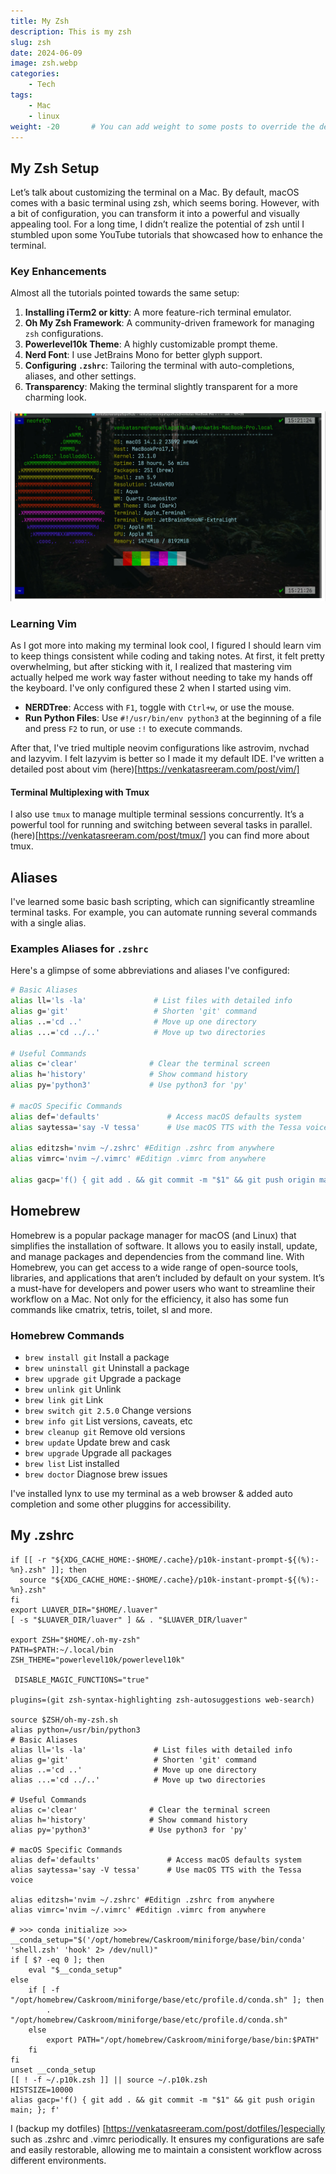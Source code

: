 ```yaml
---
title: My Zsh
description: This is my zsh
slug: zsh
date: 2024-06-09 
image: zsh.webp
categories:
    - Tech
tags:
    - Mac
    - linux
weight: -20       # You can add weight to some posts to override the default sorting (date descending)
---
```

## My Zsh Setup

Let’s talk about customizing the terminal on a Mac. By default, macOS comes with a basic terminal using zsh, which seems boring. However, with a bit of configuration, you can transform it into a powerful and visually appealing tool. For a long time, I didn’t realize the potential of zsh until I stumbled upon some YouTube tutorials that showcased how to enhance the terminal. 

### Key Enhancements

Almost all the tutorials pointed towards the same setup:

1. **Installing iTerm2 or kitty**: A more feature-rich terminal emulator.
2. **Oh My Zsh Framework**: A community-driven framework for managing `zsh` configurations.
3. **Powerlevel10k Theme**: A highly customizable prompt theme.
4. **Nerd Font**: I use JetBrains Mono for better glyph support.
5. **Configuring `.zshrc`**: Tailoring the terminal with auto-completions, aliases, and other settings.
6. **Transparency**: Making the terminal slightly transparent for a more charming look.

![Neofetch](zsh.webp "My Zsh")

### Learning Vim

As I got more into making my terminal look cool, I figured I should learn vim to keep things consistent while coding and taking notes. At first, it felt pretty overwhelming, but after sticking with it, I realized that mastering vim actually helped me work way faster without needing to take my hands off the keyboard.
I've only configured these 2 when I started using vim.

- **NERDTree**: Access with `F1`, toggle with `Ctrl+w`, or use the mouse.
- **Run Python Files**: Use `#!/usr/bin/env python3` at the beginning of a file and press `F2` to run, or use `:!` to execute commands.

After that, I've tried multiple neovim configurations like astrovim, nvchad and lazyvim. I felt lazyvim is better so I made it my default IDE. I've written a detailed post about vim (here)[https://venkatasreeram.com/post/vim/]

#### Terminal Multiplexing with Tmux

I also use `tmux` to manage multiple terminal sessions concurrently. It’s a powerful tool for running and switching between several tasks in parallel. (here)[https://venkatasreeram.com/post/tmux/] you can find more about tmux.

## Aliases

I've learned some basic bash scripting, which can significantly streamline terminal tasks. For example, you can automate running several commands with a single alias.

### Examples Aliases for `.zshrc`

Here's a glimpse of some abbreviations and aliases I've configured:

```sh
# Basic Aliases
alias ll='ls -la'               # List files with detailed info
alias g='git'                   # Shorten 'git' command
alias ..='cd ..'                # Move up one directory
alias ...='cd ../..'            # Move up two directories

# Useful Commands
alias c='clear'                # Clear the terminal screen
alias h='history'              # Show command history
alias py='python3'             # Use python3 for 'py'

# macOS Specific Commands
alias def='defaults'               # Access macOS defaults system
alias saytessa='say -V tessa'      # Use macOS TTS with the Tessa voice

alias editzsh='nvim ~/.zshrc' #Editign .zshrc from anywhere
alias vimrc='nvim ~/.vimrc' #Editign .vimrc from anywhere

alias gacp='f() { git add . && git commit -m "$1" && git push origin main; }; f'


```

## Homebrew

Homebrew is a popular package manager for macOS (and Linux) that simplifies the installation of software. It allows you to easily install, update, and manage packages and dependencies from the command line. With Homebrew, you can get access to a wide range of open-source tools, libraries, and applications that aren’t included by default on your system. It’s a must-have for developers and power users who want to streamline their workflow on a Mac. Not only for the efficiency, it also has some fun commands like cmatrix, tetris, toilet, sl and more.
### Homebrew Commands

* `brew install git`	Install a package
* `brew uninstall git` Uninstall a package
* `brew upgrade git`	Upgrade a package
* `brew unlink git`	Unlink
* `brew link git`	Link
* `brew switch git 2.5.0`	Change versions
* `brew info git`	List versions, caveats, etc
* `brew cleanup git`	Remove old versions
* `brew update`	Update brew and cask
* `brew upgrade`	Upgrade all packages
* `brew list` List installed
* `brew doctor` Diagnose brew issues


I've installed lynx to use my terminal as a web browser & added auto completion and some other pluggins for accessibility.
## My .zshrc

```shell
if [[ -r "${XDG_CACHE_HOME:-$HOME/.cache}/p10k-instant-prompt-${(%):-%n}.zsh" ]]; then
  source "${XDG_CACHE_HOME:-$HOME/.cache}/p10k-instant-prompt-${(%):-%n}.zsh"
fi
export LUAVER_DIR="$HOME/.luaver"
[ -s "$LUAVER_DIR/luaver" ] && . "$LUAVER_DIR/luaver"

export ZSH="$HOME/.oh-my-zsh"
PATH=$PATH:~/.local/bin
ZSH_THEME="powerlevel10k/powerlevel10k"

 DISABLE_MAGIC_FUNCTIONS="true"

plugins=(git zsh-syntax-highlighting zsh-autosuggestions web-search)

source $ZSH/oh-my-zsh.sh
alias python=/usr/bin/python3
# Basic Aliases
alias ll='ls -la'               # List files with detailed info
alias g='git'                   # Shorten 'git' command
alias ..='cd ..'                # Move up one directory
alias ...='cd ../..'            # Move up two directories

# Useful Commands
alias c='clear'                # Clear the terminal screen
alias h='history'              # Show command history
alias py='python3'             # Use python3 for 'py'

# macOS Specific Commands
alias def='defaults'               # Access macOS defaults system
alias saytessa='say -V tessa'      # Use macOS TTS with the Tessa voice

alias editzsh='nvim ~/.zshrc' #Editign .zshrc from anywhere
alias vimrc='nvim ~/.vimrc' #Editign .vimrc from anywhere

# >>> conda initialize >>>
__conda_setup="$('/opt/homebrew/Caskroom/miniforge/base/bin/conda' 'shell.zsh' 'hook' 2> /dev/null)"
if [ $? -eq 0 ]; then
    eval "$__conda_setup"
else
    if [ -f "/opt/homebrew/Caskroom/miniforge/base/etc/profile.d/conda.sh" ]; then
        . "/opt/homebrew/Caskroom/miniforge/base/etc/profile.d/conda.sh"
    else
        export PATH="/opt/homebrew/Caskroom/miniforge/base/bin:$PATH"
    fi
fi
unset __conda_setup
[[ ! -f ~/.p10k.zsh ]] || source ~/.p10k.zsh
HISTSIZE=10000
alias gacp='f() { git add . && git commit -m "$1" && git push origin main; }; f'

```
I (backup my dotfiles) [https://venkatasreeram.com/post/dotfiles/]especially such as .zshrc and .vimrc periodically. It ensures my configurations are safe and easily restorable, allowing me to maintain a consistent workflow across different environments.